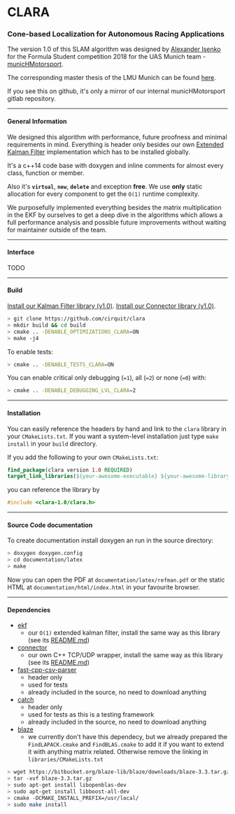 # CLARA
### Cone-based Localization for Autonomous Racing Applications

The version 1.0 of this SLAM algorithm was designed by [Alexander Isenko](https://github.com/cirquit) for the Formula Student competition 2018 for the UAS Munich team - [municHMotorsport](https://munichmotorsport.de).

The corresponding master thesis of the LMU Munich can be found [here](https://github.com/cirquit/master-thesis).

If you see this on github, it's only a mirror of our internal municHMotorsport gitlab repository.

---

#### General Information

We designed this algorithm with performance, future proofness and minimal requirements in mind. Everything is header only besides our own [Extended Kalman Filter](https://github.com/cirquit/ekf) implementation which has to be installed globally.

It's a c++14 code base with doxygen and inline comments for almost every class, function or member.

Also it's **`virtual`**, **`new`**, **`delete`** and exception **free**.
We use **only** static allocation for every component to get the `O(1)` runtime complexity.

We purposefully implemented everything besides the matrix multiplication in the EKF by ourselves to get a deep dive in the algorithms which allows a full performance analysis and possible future improvements without waiting for maintainer outside of the team.

---

#### Interface

TODO

---

#### Build

[Install our Kalman Filter library (v1.0)](https://github.com/cirquit/ekf).
[Install our Connector library (v1.0)](https://github.com/cirquit/connector).

```bash
> git clone https://github.com/cirquit/clara
> mkdir build && cd build
> cmake .. -DENABLE_OPTIMIZATIONS_CLARA=ON
> make -j4
```

To enable tests:

```bash
> cmake .. -DENABLE_TESTS_CLARA=ON
```

You can enable critical only debugging (`=1`), all (`=2`) or none (`=0`) with:

```bash
> cmake .. -DENABLE_DEBUGGING_LVL_CLARA=2
```
---

#### Installation

You can easily reference the headers by hand and link to the `clara` library in your `CMakeLists.txt`. If you want a system-level installation just type `make install` in your `build` directory.

If you add the following to your own `CMakeLists.txt`:

```cmake
find_package(clara version 1.0 REQUIRED)
target_link_libraries(${your-awesome-executable} ${your-awesome-library} clara )
```

you can reference the library by

```c++
#include <clara-1.0/clara.h>
```

---

#### Source Code documentation

To create documentation install doxygen an run in the source directory:

```bash
> doxygen doxygen.config
> cd documentation/latex
> make
```

Now you can open the PDF at `documentation/latex/refman.pdf` or the static HTML at `documentation/html/index.html` in your favourite browser.
<!-- 
### Visualization

Done with python and anaconda. [Install anaconda](https://docs.anaconda.com/anaconda/install/) and follow the further steps.

```bash
> conda create --name clara python=3.6
> source activate clara
> conda install numpy matplotlib ipython
> conda install -c anaconda ipywidgets
> conda install --channel=conda-forge nb_conda_kernels
> jupyter nbextension enable --py widgetsnbextension
> pip install mpld3 
```

After creating an appropriate `.csv` or `.py` file, run:

```bash
> ipython notebook --NotebookApp.iopub_data_rate_limit=10000000000
```

in the `clara/build-debug/visualization` directory and run the `plot_loggings.ipynb` file. -->

---

#### Dependencies

* [ekf](https://github.com/cirquit/ekf)
    - our `O(1)` extended kalman filter, install the same way as this library (see its [README.md](https://github.com/cirquit/ekf/README.md))
* [connector](https://github.com/cirquit/connector)
    - our own C++ TCP/UDP wrapper, install the same way as this library (see its [README.md](https://github.com/cirquit/connector/README.md))
* [fast-cpp-csv-parser](https://github.com/ben-strasser/fast-cpp-csv-parser)
    - header only
    - used for tests
    - already included in the source, no need to download anything
* [catch](https://github.com/catchorg/Catch2)
    - header only
    - used for tests as this is a testing framework
    - already included in the source, no need to download anything
* [blaze](https://bitbucket.org/blaze-lib/blaze/overview)
    - we currently don't have this dependecy, but we already prepared the `FindLAPACK.cmake` and `FindBLAS.cmake` to add it if you want to extend it with anything matrix related. Otherwise remove the linking in `libraries/CMakeLists.txt`
```bash
> wget https://bitbucket.org/blaze-lib/blaze/downloads/blaze-3.3.tar.gz
> tar -xvf blaze-3.3.tar.gz
> sudo apt-get install libopenblas-dev
> sudo apt-get install libboost-all-dev
> cmake -DCMAKE_INSTALL_PREFIX=/usr/local/
> sudo make install
```
